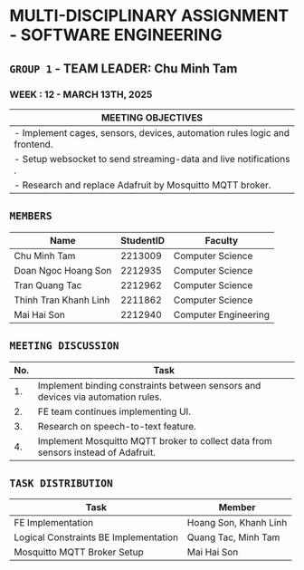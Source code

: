 # MULTI-DISCIPLINARY ASSIGNMENT - SOFTWARE ENGINEERING

## `GROUP 1` - TEAM LEADER: Chu Minh Tam

### WEEK : 12 - MARCH 13TH, 2025

| MEETING OBJECTIVES                                                        |
| ------------------------------------------------------------------------- |
| - Implement cages, sensors, devices, automation rules logic and frontend. |
| - Setup websocket to send streaming-data and live notifications .         |
| - Research and replace Adafruit by Mosquitto MQTT broker.                 |

## `MEMBERS`

| Name                  | StudentID | Faculty              |
| --------------------- | --------- | -------------------- |
| Chu Minh Tam          | 2213009   | Computer Science     |
| Doan Ngoc Hoang Son   | 2212935   | Computer Science     |
| Tran Quang Tac        | 2212962   | Computer Science     |
| Thinh Tran Khanh Linh | 2211862   | Computer Science     |
| Mai Hai Son           | 2212940   | Computer Engineering |

## `MEETING DISCUSSION`

| No. | Task                                                                              |
| --- | --------------------------------------------------------------------------------- |
| 1.  | Implement binding constraints between sensors and devices via automation rules.   |
| 2.  | FE team continues implementing UI.                                                |
| 3.  | Research on speech-to-text feature.                                             |
| 4.  | Implement Mosquitto MQTT broker to collect data from sensors instead of Adafruit. |

## `TASK DISTRIBUTION`

| Task                                  | Member                |
| ------------------------------------- | --------------------- |
| FE Implementation                     | Hoang Son, Khanh Linh |
| Logical Constraints BE Implementation | Quang Tac, Minh Tam   |
| Mosquitto MQTT Broker Setup           | Mai Hai Son           |
